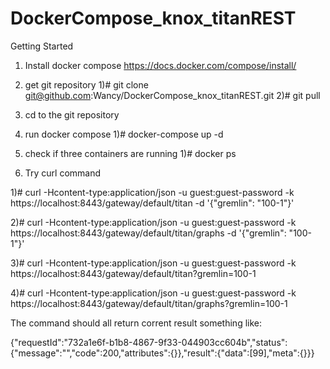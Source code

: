# DockerCompose_knox_titanREST
Getting Started
1. Install docker compose https://docs.docker.com/compose/install/

2. get git repository
1)# git clone git@github.com:Wancy/DockerCompose_knox_titanREST.git
2)# git pull
3. cd to the git repository
4. run docker compose
1)# docker-compose up -d
5. check if three containers are running
1)# docker ps

6. Try curl command

1)# curl  -Hcontent-type:application/json -u guest:guest-password -k  https://localhost:8443/gateway/default/titan -d '{"gremlin": "100-1"}'

2)# curl  -Hcontent-type:application/json -u guest:guest-password -k  https://localhost:8443/gateway/default/titan/graphs -d '{"gremlin": "100-1"}'

3)# curl  -Hcontent-type:application/json -u guest:guest-password -k  https://localhost:8443/gateway/default/titan?gremlin=100-1

4)# curl  -Hcontent-type:application/json -u guest:guest-password -k  https://localhost:8443/gateway/default/titan/graphs?gremlin=100-1

The command should all return corrent result something like:

{"requestId":"732a1e6f-b1b8-4867-9f33-044903cc604b","status":{"message":"","code":200,"attributes":{}},"result":{"data":[99],"meta":{}}}



